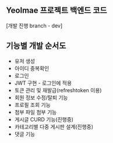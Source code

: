 ﻿## Yeolmae 프로젝트 백엔드 코드
[개발 진행 branch - dev]

## 기능별 개발 순서도
- 유저 생성
- 아이디 중복확인
- 로그인
- JWT 구현 - 로그인에 적용
- 토큰 관리 및 재발급(refreshtoken 이용)
- 회원 정보 수정/탈퇴 기능
- 프로필 조회 기능
- 첨부 파일 첨부 기능
- 게시글 CURD 기능(진행중)
- 카테고리별 다중 게시판 설계(진행중)
- 댓글 기능
